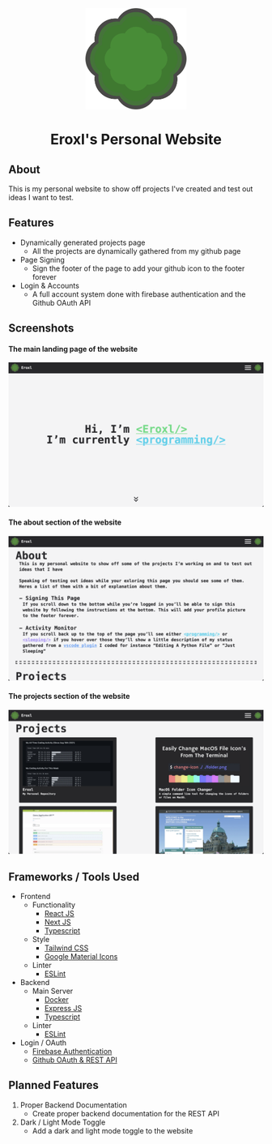 <p align="center">
  <img src="./src/frontend/src/public/logo.png" height=200 />
</p>

<h1 align="center">
Eroxl's Personal Website
</h1>

## About
This is my personal website to show off projects I've created and test out ideas I want to test.

## Features
* Dynamically generated projects page
  * All the projects are dynamically gathered from my github page
* Page Signing
  * Sign the footer of the page to add your github icon to the footer forever
* Login & Accounts
  * A full account system done with firebase authentication and the Github OAuth API


## Screenshots
#### The main landing page of the website
![Main Page Screenshot](./images/Landing%20Page.png)

#### The about section of the website
![About Page Screenshot](./images/About%20Page.png)

#### The projects section of the website
![Projects Page Screenshot](./images/Projects%20Page.png)

## Frameworks / Tools Used
* Frontend
  * Functionality
    * [React JS](https://reactjs.org/)
    * [Next JS](https://nextjs.org/)
    * [Typescript](https://www.typescriptlang.org/)
  * Style
    * [Tailwind CSS](https://tailwindcss.com/)
    * [Google Material Icons](https://fonts.google.com/icons?selected=Material+Icons:beenhere)
  * Linter
    * [ESLint](https://eslint.org/)
* Backend
  * Main Server
    * [Docker](https://www.docker.com/)
    * [Express JS](https://expressjs.com/)
    * [Typescript](https://www.typescriptlang.org/)
  * Linter
    * [ESLint](https://eslint.org/)
* Login / OAuth
  * [Firebase Authentication](https://firebase.google.com/docs/auth/)
  * [Github OAuth & REST API](https://docs.github.com/en/rest)

## Planned Features
1. Proper Backend Documentation
   * Create proper backend documentation for the REST API
2. Dark / Light Mode Toggle
   * Add a dark and light mode toggle to the website